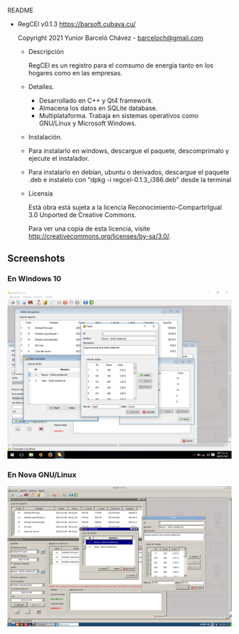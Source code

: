 
README

- RegCEl v0.1.3  https://barsoft.cubava.cu/

   Copyright 2021 Yunior Barceló Chávez - barceloch@gmail.com
   
   - Descripción

      RegCEl es un registro para el comsumo de energía tanto en los
      hogares como en las empresas.

   - Detalles.

      - Desarrollado en C++ y Qt4 framework.
      - Almacena los datos en SQLite database.
      - Multiplataforma. Trabaja en sistemas operativos como GNU/Linux
       y Microsoft Windows.

   - Instalación.

    - Para instalarlo en windows, descargue el paquete, descomprimalo y ejecute el instalador.
    - Para instalarlo en debian, ubuntu o derivados, descargue el paquete .deb e instalelo con "dpkg -i regcel-0.1.3_i386.deb" desde la terminal   
   
   - Licensia

      Está obra está sujeta a la licencia
      Reconocimiento-CompartirIgual 3.0 Unported de Creative Commons.

      Para ver una copia de esta licencia,
      visite http://creativecommons.org/licenses/by-sa/3.0/.
      
## Screenshots

### En Windows 10
![windows](regcel-windows.png)

### En Nova GNU/Linux
![Linux](regcel-nova-lite.png)

      



